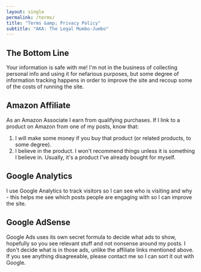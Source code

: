 ```yaml
---
layout: single
permalink: /terms/
title: "Terms &amp; Privacy Policy"
subtitle: "AKA: The Legal Mumbo-Jumbo"
---
```


## The Bottom Line
Your information is safe with me!  I'm not in the business of collecting personal info and using it for nefarious purposes, but some degree of information tracking happens in order to improve the site and recoup some of the costs of running the site.

## Amazon Affiliate
As an Amazon Associate I earn from qualifying purchases.  If I link to a product on Amazon from one of my posts, know that:

1) I will make some money if you buy that product (or related products, to some degree).
2) I believe in the product.  I won't recommend things unless it is something I believe in.  Usually, it's a product I've already bought for myself.

## Google Analytics
I use Google Analytics to track visitors so I can see who is visiting and why - this helps me see which posts people are engaging with so I can improve the site.

## Google AdSense
Google Ads uses its own secret formula to decide what ads to show, hopefully so you see relevant stuff and not nonsense around my posts.  I don't decide what is in those ads, unlike the affiliate links mentioned above.  If you see anything disagreeable, please contact me so I can sort it out with Google.
